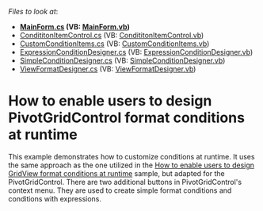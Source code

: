 <!-- default file list -->
*Files to look at*:

* **[MainForm.cs](./CS/MainForm.cs) (VB: [MainForm.vb](./VB/MainForm.vb))**
* [CondititonItemControl.cs](./CS/PivotGridFormatCondition/CondititonItemControl.cs) (VB: [CondititonItemControl.vb](./VB/PivotGridFormatCondition/CondititonItemControl.vb))
* [CustomConditionItems.cs](./CS/PivotGridFormatCondition/CustomConditionItems.cs) (VB: [CustomConditionItems.vb](./VB/PivotGridFormatCondition/CustomConditionItems.vb))
* [ExpressionConditionDesigner.cs](./CS/PivotGridFormatCondition/ExpressionConditionDesigner.cs) (VB: [ExpressionConditionDesigner.vb](./VB/PivotGridFormatCondition/ExpressionConditionDesigner.vb))
* [SimpleConditionDesigner.cs](./CS/PivotGridFormatCondition/SimpleConditionDesigner.cs) (VB: [SimpleConditionDesigner.vb](./VB/PivotGridFormatCondition/SimpleConditionDesigner.vb))
* [ViewFormatDesigner.cs](./CS/PivotGridFormatCondition/ViewFormatDesigner.cs) (VB: [ViewFormatDesigner.vb](./VB/PivotGridFormatCondition/ViewFormatDesigner.vb))
<!-- default file list end -->
# How to enable users to design PivotGridControl format conditions at runtime


<p>This example demonstrates how to customize conditions at runtime. It uses the same approach as the one utilized in the <a href="https://www.devexpress.com/Support/Center/p/E3717">How to enable users to design GridView format conditions at runtime</a> sample, but adapted for the PivotGridControl. There are two additional buttons in PivotGridControl's context menu. They are used to create simple format conditions and conditions with expressions.</p>

<br/>



